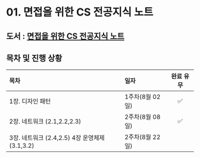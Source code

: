 # 01. 면접을 위한 CS 전공지식 노트


## 도서 : [면접을 위한 CS 전공지식 노트](https://ridibooks.com/books/754034561)

## 목차 및 진행 상황

|목차|일자|완료 유무|
|:---|:---|:---:|
|1장. 디자인 패턴|1주차(8월 02일)| :white_check_mark: |
|2장. 네트워크 (2.1,2.2,2.3)|2주차(8월 08일)| :white_check_mark: |
|3장. 네트워크 (2.4,2.5) 4장 운영체제(3.1,3.2)|2주차(8월 22일)| |
